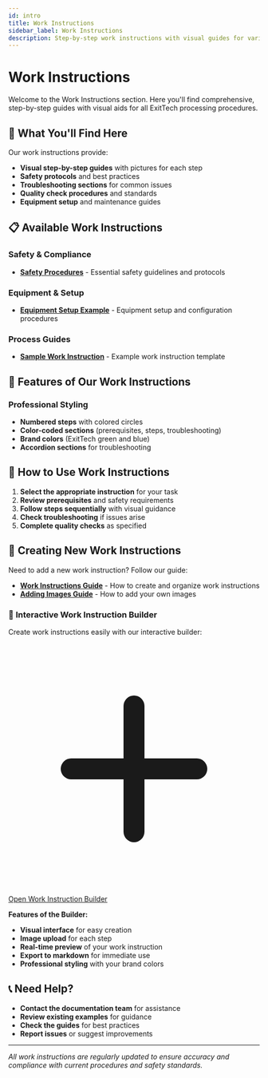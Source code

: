 ```yaml
---
id: intro
title: Work Instructions
sidebar_label: Work Instructions
description: Step-by-step work instructions with visual guides for various processes and procedures
---
```


# Work Instructions

Welcome to the Work Instructions section. Here you'll find comprehensive, step-by-step guides with visual aids for all ExitTech processing procedures.

## 🎯 **What You'll Find Here**

Our work instructions provide:
- **Visual step-by-step guides** with pictures for each step
- **Safety protocols** and best practices
- **Troubleshooting sections** for common issues
- **Quality check procedures** and standards
- **Equipment setup** and maintenance guides

## 📋 **Available Work Instructions**

### Safety & Compliance
- **[Safety Procedures](/docs/work-instructions/safety-procedures)** - Essential safety guidelines and protocols

### Equipment & Setup
- **[Equipment Setup Example](/docs/work-instructions/equipment-setup-example)** - Equipment setup and configuration procedures

### Process Guides
- **[Sample Work Instruction](/docs/work-instructions/sample-work-instruction)** - Example work instruction template

## 🎨 **Features of Our Work Instructions**


### Professional Styling
- **Numbered steps** with colored circles
- **Color-coded sections** (prerequisites, steps, troubleshooting)
- **Brand colors** (ExitTech green and blue)
- **Accordion sections** for troubleshooting


## 🚀 **How to Use Work Instructions**

1. **Select the appropriate instruction** for your task
2. **Review prerequisites** and safety requirements
3. **Follow steps sequentially** with visual guidance
4. **Check troubleshooting** if issues arise
5. **Complete quality checks** as specified

## 🔧 **Creating New Work Instructions**

Need to add a new work instruction? Follow our guide:
- **[Work Instructions Guide](/docs/work-instructions/README)** - How to create and organize work instructions
- **[Adding Images Guide](/docs/work-instructions/adding-your-images)** - How to add your own images

### 🚀 **Interactive Work Instruction Builder**

Create work instructions easily with our interactive builder:

<div class="text-center my-8">
  <a href="/work-instruction-builder" class="inline-flex items-center px-6 py-3 bg-gradient-to-r from-green-500 to-blue-600 text-white font-semibold rounded-lg shadow-lg hover:from-green-600 hover:to-blue-700 transition-all duration-200 transform hover:scale-105">
    <svg class="w-5 h-5 mr-2" fill="none" stroke="currentColor" viewBox="0 0 24 24">
      <path stroke-linecap="round" stroke-linejoin="round" stroke-width="2" d="M12 6v6m0 0v6m0-6h6m-6 0H6"></path>
    </svg>
    Open Work Instruction Builder
  </a>
</div>

**Features of the Builder:**
- **Visual interface** for easy creation
- **Image upload** for each step
- **Real-time preview** of your work instruction
- **Export to markdown** for immediate use
- **Professional styling** with your brand colors

## 📞 **Need Help?**

- **Contact the documentation team** for assistance
- **Review existing examples** for guidance
- **Check the guides** for best practices
- **Report issues** or suggest improvements

---

*All work instructions are regularly updated to ensure accuracy and compliance with current procedures and safety standards.*